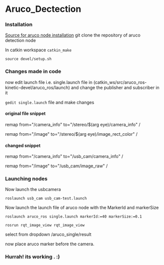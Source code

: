 # Aruco_Dectection

### Installation

[Source for aruco node installation](https://github.com/pal-robotics/aruco_ros) git clone the repository of aruco detection node

In catkin workspace
`catkin_make`

`source devel/setup.sh`


### Changes made in code

now edit launch file i.e. single.launch file in (catkin_ws/src/aruco_ros-kinetic-devel/aruco_ros/launch) and change the publisher and subscriber in it

`gedit single.launch` file and make changes

#### original file snippet

remap from="/camera_info" to="/stereo/$(arg eye)/camera_info" /

remap from="/image" to="/stereo/$(arg eye)/image_rect_color" /

#### changed snippet

remap from="/camera_info" to="/usb_cam/camera_info" /

remap from="/image" to="/usb_cam/image_raw" /

### Launching nodes

Now launch the usbcamera

`roslaunch usb_cam usb_cam-test.launch`

Now launch the launch file of aruco node with the MarkerId and markerSize

`roslaunch aruco_ros single.launch markerId:=40 markerSize:=0.1`

`rosrun rqt_image_view rqt_image_view`

select from dropdown /aruco_single/result

now place aruco marker before the camera. 

### Hurrah! its working . :) 
